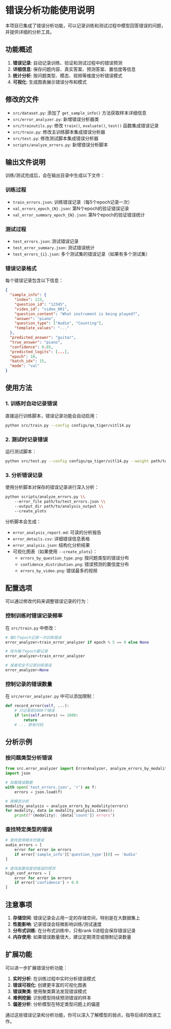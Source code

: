 # 错误分析功能使用说明

本项目已集成了错误分析功能，可以记录训练和测试过程中模型回答错误的问题，并提供详细的分析工具。

## 功能概述

1. **错误记录**: 自动记录训练、验证和测试过程中的错误预测
2. **详细信息**: 保存问题内容、真实答案、预测答案、置信度等信息
3. **统计分析**: 按问题类型、模态、视频等维度分析错误模式
4. **可视化**: 生成图表展示错误分布和模式

## 修改的文件

- `src/dataset.py`: 添加了 `get_sample_info()` 方法获取样本详细信息
- `src/error_analyzer.py`: 新增错误分析器类
- `src/trainutils.py`: 修改 `train()`, `evaluate()`, `test()` 函数集成错误记录
- `src/train.py`: 修改主训练脚本集成错误分析器
- `src/test.py`: 修改测试脚本集成错误分析器
- `scripts/analyze_errors.py`: 新增错误分析脚本

## 输出文件说明

训练/测试完成后，会在输出目录中生成以下文件：

### 训练过程
- `train_errors.json`: 训练错误记录（每5个epoch记录一次）
- `val_errors_epoch_{N}.json`: 第N个epoch的验证错误记录
- `val_error_summary_epoch_{N}.json`: 第N个epoch的验证错误统计

### 测试过程
- `test_errors.json`: 测试错误记录
- `test_error_summary.json`: 测试错误统计
- `test_errors_{i}.json`: 多个测试集的错误记录（如果有多个测试集）

### 错误记录格式

每个错误记录包含以下信息：
```json
{
  "sample_info": {
    "index": 123,
    "question_id": "12345",
    "video_id": "video_001",
    "question_content": "What instrument is being played?",
    "answer": "piano",
    "question_type": ["Audio", "Counting"],
    "template_values": "..."
  },
  "predicted_answer": "guitar",
  "true_answer": "piano",
  "confidence": 0.85,
  "predicted_logits": [...],
  "epoch": 10,
  "batch_idx": 15,
  "mode": "val"
}
```

## 使用方法

### 1. 训练时自动记录错误

直接运行训练脚本，错误记录功能会自动启用：

```bash
python src/train.py --config configs/qa_tiger/vitl14.py
```

### 2. 测试时记录错误

运行测试脚本：

```bash
python src/test.py --config configs/qa_tiger/vitl14.py --weight path/to/best.pt
```

### 3. 分析错误记录

使用分析脚本对保存的错误记录进行深入分析：

```bash
python scripts/analyze_errors.py \\
    --error_file path/to/test_errors.json \\
    --output_dir path/to/analysis_output \\
    --create_plots
```

分析脚本会生成：
- `error_analysis_report.md`: 可读的分析报告
- `error_details.csv`: 详细错误信息表格
- `error_analysis.json`: 结构化分析结果
- 可视化图表（如果使用 `--create_plots`）：
  - `errors_by_question_type.png`: 按问题类型的错误分布
  - `confidence_distribution.png`: 错误预测的置信度分布
  - `errors_by_video.png`: 错误最多的视频

## 配置选项

可以通过修改代码来调整错误记录的行为：

### 控制训练时错误记录频率
在 `src/train.py` 中修改：
```python
# 每5个epoch记录一次训练错误
error_analyzer=train_error_analyzer if epoch % 5 == 0 else None

# 改为每个epoch都记录
error_analyzer=train_error_analyzer

# 或者完全不记录训练错误
error_analyzer=None
```

### 控制记录的错误数量
在 `src/error_analyzer.py` 中可以添加限制：
```python
def record_error(self, ...):
    # 只记录前1000个错误
    if len(self.errors) >= 1000:
        return
    # ... 原有代码
```

## 分析示例

### 按问题类型分析错误
```python
from src.error_analyzer import ErrorAnalyzer, analyze_errors_by_modality
import json

# 加载错误数据
with open('test_errors.json', 'r') as f:
    errors = json.load(f)

# 按模态分析
modality_analysis = analyze_errors_by_modality(errors)
for modality, data in modality_analysis.items():
    print(f"{modality}: {data['count']} errors")
```

### 查找特定类型的错误
```python
# 查找音频相关的错误
audio_errors = [
    error for error in errors 
    if error['sample_info']['question_type'][0] == 'Audio'
]

# 查找高置信度但错误的预测
high_conf_errors = [
    error for error in errors 
    if error['confidence'] > 0.9
]
```

## 注意事项

1. **存储空间**: 错误记录会占用一定的存储空间，特别是在大数据集上
2. **性能影响**: 记录错误会轻微影响训练/测试速度
3. **分布式训练**: 在分布式训练中，只有rank 0进程会保存错误记录
4. **内存使用**: 如果错误数量很大，建议定期清空或限制记录数量

## 扩展功能

可以进一步扩展错误分析功能：

1. **实时分析**: 在训练过程中实时分析错误模式
2. **错误可视化**: 创建更丰富的可视化图表
3. **错误聚类**: 使用聚类算法发现错误模式
4. **难例挖掘**: 识别模型持续预测错误的样本
5. **偏差分析**: 分析模型在特定类型问题上的偏差

通过这些错误记录和分析功能，你可以深入了解模型的弱点，指导后续的改进工作。

